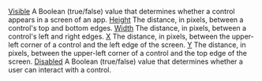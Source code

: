 [Visible](filename.md) A Boolean (true/false) value that determines whether a control appears in a screen of an app.
[Height](filename.md) The distance, in pixels, between a control's top and bottom edges.
[Width](filename.md) The distance, in pixels, between a control's left and right edges.
[X](filename.md) The distance, in pixels, between the upper-left corner of a control and the left edge of the screen.
[Y](filename.md) The distance, in pixels, between the upper-left corner of a control and the top edge of the screen.
[Disabled](filename.md) A Boolean (true/false) value that determines whether a user can interact with a control.
